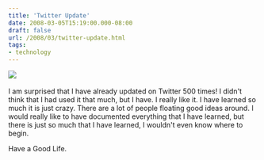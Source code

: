 ```yaml
---
title: 'Twitter Update'
date: 2008-03-05T15:19:00.000-08:00
draft: false
url: /2008/03/twitter-update.html
tags: 
- technology
---
```


[![](http://content.screencast.com/media/9d19269e-87ba-46f9-9db3-80022dff354a_6b5ba21b-5720-4de3-ae79-882494ea575c_static_0_0_00000077.png)  
](http://content.screencast.com/media/9d19269e-87ba-46f9-9db3-80022dff354a_6b5ba21b-5720-4de3-ae79-882494ea575c_static_0_0_00000077.png)  
I am surprised that I have already updated on Twitter 500 times! I didn't think that I had used it that much, but I have. I really like it. I have learned so much it is just crazy. There are a lot of people floating good ideas around. I would really like to have documented everything that I have learned, but there is just so much that I have learned, I wouldn't even know where to begin.  
  
Have a Good Life.